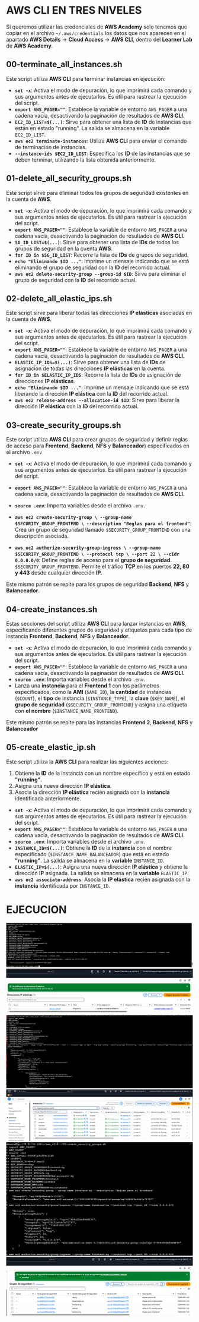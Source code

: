 # AWS CLI EN TRES NIVELES
Si queremos utilizar las credenciales de  **AWS Academy**  solo tenemos que copiar en el archivo  `~/.aws/credentials`  los datos que nos aparecen en el apartado  **AWS Details**  ->  **Cloud Access**  ->  **AWS CLI**, dentro del  **Learner Lab**  de **AWS Academy**.

## 00-terminate_all_instances.sh
Este script utiliza **AWS CLI** para terminar instancias en ejecución:
- **`set -x`**: Activa el modo de depuración, lo que imprimirá cada comando y sus argumentos antes de ejecutarlos. Es útil para rastrear la ejecución del script.
- **`export AWS_PAGER=""`**: Establece la variable de entorno `AWS_PAGER` a una cadena vacía, desactivando la paginación de resultados de **AWS CLI.** 
- **`EC2_ID_LIST=$(...)`**:  Sirve para obtener una lista de **ID** de instancias que están en estado "running". La salida se almacena en la variable `EC2_ID_LIST`.
-    **`aws ec2 terminate-instances`**: Utiliza **AWS CLI** para enviar el comando de terminación de instancias.
-   **`--instance-ids $EC2_ID_LIST`**: Especifica los **ID** de las instancias  que se deben terminar, utilizando la lista obtenida anteriormente.

## 01-delete_all_security_groups.sh
Este script sirve para eliminar todos los grupos de seguridad existentes en la cuenta de **AWS**.
- **`set -x`**: Activa el modo de depuración, lo que imprimirá cada comando y sus argumentos antes de ejecutarlos. Es útil para rastrear la ejecución del script.
- **`export AWS_PAGER=""`**: Establece la variable de entorno `AWS_PAGER` a una cadena vacía, desactivando la paginación de resultados de **AWS CLI.** 
- **`SG_ID_LIST=$(...)`**: Sirve para obtener una lista de **IDs** de todos los grupos de seguridad en la cuenta **AWS**.
-   **`for ID in $SG_ID_LIST`**: Recorre la lista de **IDs** de grupos de seguridad.
-   **`echo "Eliminando $ID ..."`**: Imprime un mensaje indicando que se está eliminando el grupo de seguridad con la **ID** del recorrido actual.
-   **`aws ec2 delete-security-group --group-id $ID`**: Sirve para eliminar el grupo de seguridad con la **ID** del recorrido actual.

## 02-delete_all_elastic_ips.sh
Este script sirve para liberar todas las direcciones **IP elásticas** asociadas en la cuenta de **AWS**.
- **`set -x`**: Activa el modo de depuración, lo que imprimirá cada comando y sus argumentos antes de ejecutarlos. Es útil para rastrear la ejecución del script.
- **`export AWS_PAGER=""`**: Establece la variable de entorno `AWS_PAGER` a una cadena vacía, desactivando la paginación de resultados de **AWS CLI.** 
- **`ELASTIC_IP_IDS=$(...)`**: Sirve para obtener una lista de **IDs** de asignación de todas las direcciones **IP elásticas** en la cuenta.
-   **`for ID in $ELASTIC_IP_IDS`**: Recorre la lista de **IDs** de asignación de direcciones **IP elásticas**.   
-   **`echo "Eliminando $ID ..."`**: Imprime un mensaje indicando que se está liberando la dirección **IP elástica** con la **ID** del recorrido actual.
-   **`aws ec2 release-address --allocation-id $ID`**: Sirve para liberar la dirección **IP elástica** con la **ID** del recorrido actual.

## 03-create_security_groups.sh
Este script utiliza **AWS CLI** para crear grupos de seguridad y definir reglas de acceso para **Frontend**, **Backend**, **NFS** y **Balanceador**) especificados en el archivo `.env`
- **`set -x`**: Activa el modo de depuración, lo que imprimirá cada comando y sus argumentos antes de ejecutarlos. Es útil para rastrear la ejecución del script.
- **`export AWS_PAGER=""`**: Establece la variable de entorno `AWS_PAGER` a una cadena vacía, desactivando la paginación de resultados de **AWS CLI.** 
- **`source .env`**: Importa variables desde el archivo `.env`.

- **`aws ec2 create-security-group \ --group-name $SECURITY_GROUP_FRONTEND \ --description "Reglas para el frontend"`**: Crea un grupo de seguridad llamado `$SECURITY_GROUP_FRONTEND` con una descripción asociada. 
- **`aws ec2 authorize-security-group-ingress \ --group-name $SECURITY_GROUP_FRONTEND \ --protocol tcp \ --port 22 \ --cidr 0.0.0.0/0`**: Define reglas de acceso para el **grupo de seguridad**. `$SECURITY_GROUP_FRONTEND`. Permite el tráfico **TCP** en los puertos **22, 80 y 443** desde cualquier dirección **IP**.

Este mismo patrón se repite para los grupos de seguridad **Backend**, **NFS** y **Balanceador**.

## 04-create_instances.sh
Estas secciones del script utiliza **AWS CLI** para lanzar instancias en **AWS**, especificando diferentes grupos de seguridad y etiquetas para cada tipo de instancia **Frontend**, **Backend**, **NFS** y **Balanceador**.
- **`set -x`**: Activa el modo de depuración, lo que imprimirá cada comando y sus argumentos antes de ejecutarlos. Es útil para rastrear la ejecución del script.
- **`export AWS_PAGER=""`**: Establece la variable de entorno `AWS_PAGER` a una cadena vacía, desactivando la paginación de resultados de **AWS CLI.** 
- **`source .env`**: Importa variables desde el archivo `.env`.
- Lanza una **instancia** para el **Frontend 1** con los parámetros especificados, como la **AMI** (`$AMI_ID`), la **cantidad** de instancias (`$COUNT`), el **tipo** de instancia (`$INSTANCE_TYPE`), la **clave** (`$KEY_NAME`), el **grupo de seguridad** (`$SECURITY_GROUP_FRONTEND`) y asigna una etiqueta con **el nombre** (`$INSTANCE_NAME_FRONTEND`).

Este mismo patrón se repite para las instancias **Frontend 2**, **Backend**, **NFS** y **Balanceador**

## 05-create_elastic_ip.sh
Este script utiliza la **AWS CLI** para realizar las siguientes acciones:

1.  Obtiene la **ID** de la instancia con un nombre especifico y está en estado **"running"**.
2.  Asigna una nueva dirección **IP elástica**.
3.  Asocia la dirección **IP elástica** recién asignada con la **instancia** identificada anteriormente.
- **`set -x`**: Activa el modo de depuración, lo que imprimirá cada comando y sus argumentos antes de ejecutarlos. Es útil para rastrear la ejecución del script.
- **`export AWS_PAGER=""`**: Establece la variable de entorno `AWS_PAGER` a una cadena vacía, desactivando la paginación de resultados de **AWS CLI.** 
- **`source .env`**: Importa variables desde el archivo `.env`.
- **`INSTANCE_ID=$(...)`**: Obtiene la **ID** de la **instancia** con el nombre especificado (`$INSTANCE_NAME_BALANCEADOR`) que está en estado **"running"**. La salida se almacena en la **variable** `INSTANCE_ID`.
- **`ELASTIC_IP=$(...)`**: Asigna una nueva dirección **IP elástica** y obtiene la dirección **IP** asignada. La salida se almacena en la **variable** `ELASTIC_IP`.
- **`aws ec2 associate-address`**: Asocia la **IP elástica** recién asignada con la **instancia** identificada por  `INSTANCE_ID`.

# EJECUCION
![IP](images/ip1.png)
![IP](images/ip2.png)
![inst](images/Capturain.PNG)
![inst](images/Capturain1.PNG)
![reg](images/reglas.png)
![reg](images/reglas2.png)